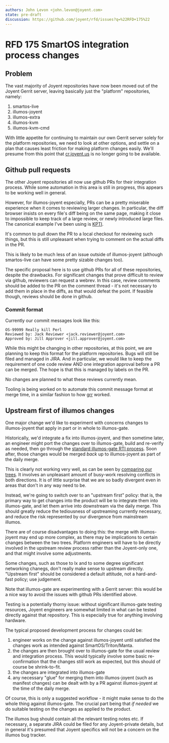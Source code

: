 ```yaml
---
authors: John Levon <john.levon@joyent.com>
state: pre-draft
discussion: https://github.com/joyent/rfd/issues?q=%22RFD+175%22
---
```


<!--
    This Source Code Form is subject to the terms of the Mozilla Public
    License, v. 2.0. If a copy of the MPL was not distributed with this
    file, You can obtain one at http://mozilla.org/MPL/2.0/.
-->

<!--
    Copyright 2019 Joyent, Inc.
-->

# RFD 175 SmartOS integration process changes

## Problem

The vast majority of Joyent repositories have now been moved out of the Joyent
Gerrit server, leaving basically just the "platform" repositories, namely:

1. smartos-live
1. illumos-joyent
1. illumos-extra
1. illumos-kvm
1. illumos-kvm-cmd

With little appetite for continuing to maintain our own Gerrit server solely for
the platform repositories, we need to look at other options, and settle on a
plan that causes least friction for making platform changes easily. We'll
presume from this point that [cr.joyent.us](https://cr.joyent.us/) is no longer
going to be available.

## Github pull requests

The other Joyent repositories all now use github PRs for their integration
process. While some automation in this area is still in progress, this appears
to be working well in general.

However, for illumos-joyent especially, PRs can be a pretty miserable experience
when it comes to reviewing larger changes. In particular, the diff browser
insists on every file's diff being on the same page, making it close to
impossible to keep track of a large review, or newly introduced large files. The
canonical example I've been using is
[KPTI](http://cr.illumos.org/~webrev/jlevon/kpti/).

It's common to pull down the PR to a local checkout for reviewing such things,
but this is still unpleasant when trying to comment on the actual diffs in the
PR.

This is likely to be much less of an issue outside of illumos-joyent (although
smartos-live can have some pretty sizable changes too).

The specific proposal here is to use github PRs for all of these repositories,
despite the drawbacks. For significant changes that prove difficult to review
via github, reviewers can request a webrev. In this case, review comments should
be added to the PR on the comment thread - it's not necessary to add them in
place in the diffs, as that would defeat the point. If feasible though,
reviews should be done in github.

### Commit format

Currently our commit messages look like this:

```
OS-99999 Really kill Perl
Reviewed by: Jack Reviewer <jack.reviewer@joyent.com>
Approved by: Jill Approver <jill.approver@joyent.com>
```

While this might be changing in other repositories, at this point, we are
planning to keep this format for the platform repositories. Bugs will still be
filed and managed in JIRA. And in particular, we would like to keep the
requirement of one code review AND one integration approval before a PR can be
merged. The hope is that this is managed by labels on the PR.

No changes are planned to what these reviews currently mean.

Tooling is being worked on to automate this commit message format at merge time,
in a similar fashion to how [grr](https://github.com/joyent/grr) worked.

## Upstream first of illumos changes

One major change we'd like to experiment with concerns changes to illumos-joyent
that apply in part or in whole to illumos-gate.

Historically, we'd integrate a fix into illumos-joyent, and then sometime later,
an engineer might port the changes over to illumos-gate, build and re-verify as
needed, then go through the [standard illumos-gate RTI
process](https://illumos.org/books/dev/integrating.html). Soon after, those
changes would be merged *back* up to illumos-joyent as part of the daily merge.

This is clearly not working very well, as can be seen by [comparing our
trees](https://us-east.manta.joyent.com/Joyent_Dev/public/webrevs/platform-upstream-webrev/index.html).
It involves an unpleasant amount of busy-work resolving conflicts in both
directions. It is of little surprise that we are so badly divergent even in
areas that don't in any way need to be.

Instead, we're going to switch over to an "upstream first" policy: that is, the
primary way to get changes into the product will be to integrate them into
illumos-gate, and let them arrive into downstream via the daily merge. This
should greatly reduce the tediousness of upstreaming currently necessary, and
reduce the risk represented by our divergence from mainstream illumos.

There are of course disadvantages to doing this: the merge with illumos-joyent
may end up more complex, as there may be implications to certain changes between
the two trees. Platform engineers will have to be directly involved in the
upstream review process rather than the Joyent-only one, and that might involve
some adjustments.

Some changes, such as those to lx and to some degree significant networking
chanegs, don't really make sense to upstream directly. "Upstream first" should
be considered a default attitude, not a hard-and-fast policy; use judgement.

Note that illumos-gate are experimenting with a Gerrit server: this would be a
nice way to avoid the issues with github PRs identified above.

Testing is a potentially thorny issue: without significant illumos-gate testing
resources, Joyent engineers are somewhat limited in what can be tested directly
against that repository. This is especially true for anything involving
hardware.

The typical proposed development process for changes could be:

1. engineer works on the change against illumos-joyent until satisfied the
changes work as intended against SmartOS/Triton/Manta.
1. the changes are then brought over to illumos-gate for the usual review and
integration process. This would typically involve some basic re-confirmation
that the changes still work as expected, but this should of course be
shrink-to-fit.
1. the changes are integrated into illumos-gate
1. any necessary "glue" for merging them into illumos-joyent (such as manifest
changes) can be dealt with by a PR against illumos-joyent at the time of the
daily merge.

Of course, this is only a suggested workflow - it might make sense to do the
whole thing against illumos-gate. The crucial part being that *if needed* we do
suitable testing on the changes as applied to the product.

The illumos bug should contain all the relevant testing notes etc. If necessary,
a separate JIRA could be filed for any Joyent-private details, but in general
it's presumed that Joyent specifics will not be a concern on the illumos bug
tracker.
